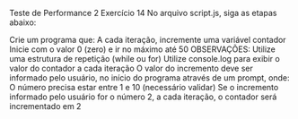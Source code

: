 Teste de Performance 2
Exercício 14
No arquivo script.js, siga as etapas abaixo:

Crie um programa que:
A cada iteração, incremente uma variável contador
Inicie com o valor 0 (zero) e ir no máximo até 50
OBSERVAÇÕES:
Utilize uma estrutura de repetição (while ou for)
Utilize console.log para exibir o valor do contador a cada iteração
O valor do incremento deve ser informado pelo usuário, no início do programa através de um prompt, onde:
O número precisa estar entre 1 e 10 (necessário validar)
Se o incremento informado pelo usuário for o número 2, a cada iteração, o contador será incrementado em 2

